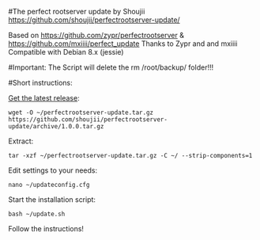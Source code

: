 #The perfect rootserver update
by Shoujii
https://github.com/shoujii/perfectrootserver-update/

Based on https://github.com/zypr/perfectrootserver & https://github.com/mxiiii/perfect_update
Thanks to Zypr and and mxiiii
Compatible with Debian 8.x (jessie)

#Important:
The Script will delete the rm /root/backup/ folder!!!

#Short instructions:

[Get the latest release](https://github.com/shoujii/perfectrootserver-update/releases "Latest Release"):
```
wget -O ~/perfectrootserver-update.tar.gz https://github.com/shoujii/perfectrootserver-update/archive/1.0.0.tar.gz
```

Extract:
```
tar -xzf ~/perfectrootserver-update.tar.gz -C ~/ --strip-components=1
```

Edit settings to your needs:
```
nano ~/updateconfig.cfg
```

Start the installation script:
```
bash ~/update.sh
```

Follow the instructions! 
